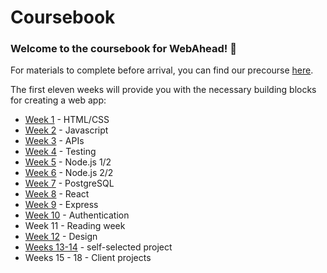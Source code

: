 # Coursebook

### Welcome to the coursebook for WebAhead! :tada:

For materials to complete before arrival, you can find our precourse [here](precourse/README.md).

The first eleven weeks will provide you with the necessary building blocks for creating a web app:
* [Week 1](week-1/README.md)  - HTML/CSS
* [Week 2](week-2/README.md)  - Javascript
* [Week 3](week-3/README.md)  - APIs
* [Week 4](week-4/README.md)  - Testing
* [Week 5](week-5/README.md)  - Node.js 1/2
* [Week 6](week-6/README.md)  - Node.js 2/2
* [Week 7](week-7/README.md)  - PostgreSQL
* [Week 8](week-8/README.md)  - React
* [Week 9](week-9/README.md)  - Express
* [Week 10](week-10/README.md)  - Authentication
* Week 11 - Reading week
* [Week 12](https://github.com/WebAhead/design-week) - Design
* [Weeks 13-14](./weeks-11-13) - self-selected project
* Weeks 15 - 18 - Client projects
